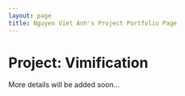 ```yaml
---
layout: page
title: Nguyen Viet Anh's Project Portfolio Page
---
```


# Project: Vimification

More details will be added soon...
